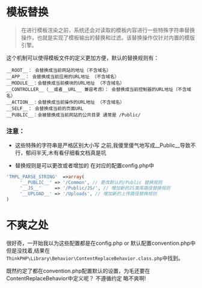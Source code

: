 模板替换
===

>在进行模板渲染之前，系统还会对读取的模板内容进行一些特殊字符串替换操作，也就是实现了模板输出的替换和过滤。该替换操作仅针对内置的模版引擎。

这个机制可以使得模板文件的定义更加方便，默认的替换规则有：
```
__ROOT__： 会替换成当前网站的地址（不含域名） 
__APP__： 会替换成当前应用的URL地址 （不含域名）
__MODULE__：会替换成当前模块的URL地址 （不含域名）
__CONTROLLER__（__或者__URL__ 兼容考虑）： 会替换成当前控制器的URL地址（不含域名）
__ACTION__：会替换成当前操作的URL地址 （不含域名）
__SELF__： 会替换成当前的页面URL
__PUBLIC__：会被替换成当前网站的公共目录 通常是 /Public/
```

### 注意：
* 这些特殊的字符串是严格区别大小写 
 之前,我傻里傻气地写成__Public__导致不行，郁闷半天,木有看仔细看文档真是坑

* 替换规则是可以更改或者增加的
在对应的配置config.php中
```php
'TMPL_PARSE_STRING'  =>array(
     '__PUBLIC__' => '/Common', // 更改默认的/Public 替换规则
     '__JS__'     => '/Public/JS/', // 增加新的JS类库路径替换规则
     '__UPLOAD__' => '/Uploads', // 增加新的上传路径替换规则
)
```

不爽之处
===
很好奇，一开始我以为这些配置都是在config.php or 默认配置convention.php中
但是没找着,结果在`ThinkPHP\Library\Behavior\ContentReplaceBehavior.class.php`中找到。

既然约定了都在convention.php配置默认的设置，为毛还要在ContentReplaceBehavior中定义呢？
不遵循约定 略不爽啊!
